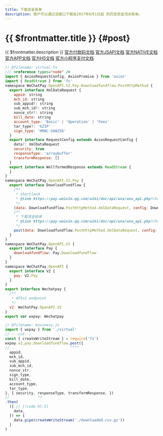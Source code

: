 ```yaml
---
title: 下载资金账单
description: 商户可以通过该接口下载自2017年6月1日起 的历史资金流水账单。
---
```


# {{ $frontmatter.title }} {#post}

{{ $frontmatter.description }} [官方付款码文档](https://pay.weixin.qq.com/wiki/doc/api/micropay.php?chapter=9_18&index=7) [官方JSAPI文档](https://pay.weixin.qq.com/wiki/doc/api/jsapi.php?chapter=9_18&index=7) [官方NATIVE文档](https://pay.weixin.qq.com/wiki/doc/api/native.php?chapter=9_18&index=7) [官方APP文档](https://pay.weixin.qq.com/wiki/doc/api/app/app.php?chapter=9_18&index=9) [官方H5文档](https://pay.weixin.qq.com/wiki/doc/api/H5.php?chapter=9_18&index=7) [官方小程序支付文档](https://pay.weixin.qq.com/wiki/doc/api/wxa/wxa_api.php?chapter=9_18&index=7)

```js twoslash
// @filename: virtual.ts
/// <reference types="node" />
import { AxiosRequestConfig, AxiosPromise } from 'axios'
import { ReadStream } from 'fs'
namespace WeChatPay.OpenAPI.V2.Pay.Downloadfundflow.PostHttpMethod {
  export interface XmlDataRequest {
    appid: string
    mch_id: string
    sub_appid?: string
    sub_mch_id?: string
    nonce_str?: string
    bill_date: string
    account_type: 'Basic' | 'Operation' | 'Fees'
    tar_type?: 'GZIP'
    sign_type: 'HMAC-SHA256'
  }
  export interface RequestConfig extends AxiosRequestConfig {
    data?: XmlDataRequest
    security: true
    responseType: 'arraybuffer'
    transformResponse: []
  }
  export interface WellformedResponse extends ReadStream {
  }
}
namespace WeChatPay.OpenAPI.V2.Pay {
  export interface Downloadfundflow {
    /**
     * shortland
     * @link https://pay.weixin.qq.com/wiki/doc/api/wxa/wxa_api.php?chapter=9_18&index=7
     */
    (data: Downloadfundflow.PostHttpMethod.XmlDataRequest, config: Downloadfundflow.PostHttpMethod.RequestConfig): AxiosPromise<Downloadfundflow.PostHttpMethod.WellformedResponse>
    /**
     * 下载资金账单
     * @link https://pay.weixin.qq.com/wiki/doc/api/wxa/wxa_api.php?chapter=9_18&index=7
     */
    post(data: Downloadfundflow.PostHttpMethod.XmlDataRequest, config: Downloadfundflow.PostHttpMethod.RequestConfig): AxiosPromise<Downloadfundflow.PostHttpMethod.WellformedResponse>
  }
}
namespace WeChatPay.OpenAPI.V2 {
  export interface Pay {
    downloadfundflow: Pay.Downloadfundflow
  }
}
namespace WeChatPay.OpenAPI {
  export interface V2 {
    pay: V2.Pay
  }
}
export interface Wechatpay {
  /**
   * APIv2 endpoint
   */
  v2: WeChatPay.OpenAPI.V2
}
export var wxpay: Wechatpay

// @filename: business.js
import { wxpay } from './virtual'
// ---cut---
const { createWriteStream } = require('fs')
wxpay.v2.pay.downloadfundflow.post({
//                            ^^^^
  appid,
  mch_id,
  sub_appid,
  sub_mch_id,
  nonce_str,
  sign_type,
  bill_date,
  account_type,
  tar_type,
}, { security, responseType, transformResponse, })
//             ^?
.then(
  ({ // [!code hl:5]
    data,
  }) => {
    data.pipe(createWriteStream('./downloaded.csv.gz'))
  }
)
```
